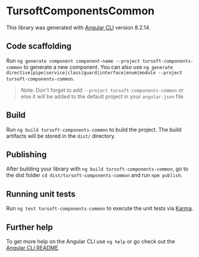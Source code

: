 # TursoftComponentsCommon

This library was generated with [Angular CLI](https://github.com/angular/angular-cli) version 8.2.14.

## Code scaffolding

Run `ng generate component component-name --project tursoft-components-common` to generate a new component. You can also use `ng generate directive|pipe|service|class|guard|interface|enum|module --project tursoft-components-common`.
> Note: Don't forget to add `--project tursoft-components-common` or else it will be added to the default project in your `angular.json` file. 

## Build

Run `ng build tursoft-components-common` to build the project. The build artifacts will be stored in the `dist/` directory.

## Publishing

After building your library with `ng build tursoft-components-common`, go to the dist folder `cd dist/tursoft-components-common` and run `npm publish`.

## Running unit tests

Run `ng test tursoft-components-common` to execute the unit tests via [Karma](https://karma-runner.github.io).

## Further help

To get more help on the Angular CLI use `ng help` or go check out the [Angular CLI README](https://github.com/angular/angular-cli/blob/master/README.md).
